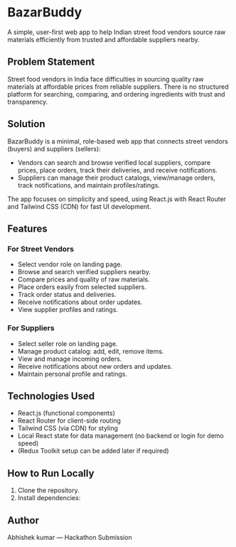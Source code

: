 # BazarBuddy

A simple, user-first web app to help Indian street food vendors source raw materials efficiently from trusted and affordable suppliers nearby.

## Problem Statement

Street food vendors in India face difficulties in sourcing quality raw materials at affordable prices from reliable suppliers. There is no structured platform for searching, comparing, and ordering ingredients with trust and transparency.

## Solution

BazarBuddy is a minimal, role-based web app that connects street vendors (buyers) and suppliers (sellers):

- Vendors can search and browse verified local suppliers, compare prices, place orders, track their deliveries, and receive notifications.
- Suppliers can manage their product catalogs, view/manage orders, track notifications, and maintain profiles/ratings.

The app focuses on simplicity and speed, using React.js with React Router and Tailwind CSS (CDN) for fast UI development.

## Features

### For Street Vendors

- Select vendor role on landing page.
- Browse and search verified suppliers nearby.
- Compare prices and quality of raw materials.
- Place orders easily from selected suppliers.
- Track order status and deliveries.
- Receive notifications about order updates.
- View supplier profiles and ratings.

### For Suppliers

- Select seller role on landing page.
- Manage product catalog: add, edit, remove items.
- View and manage incoming orders.
- Receive notifications about new orders and updates.
- Maintain personal profile and ratings.

## Technologies Used

- React.js (functional components)
- React Router for client-side routing
- Tailwind CSS (via CDN) for styling
- Local React state for data management (no backend or login for demo speed)
- (Redux Toolkit setup can be added later if required)

## How to Run Locally

1. Clone the repository.
2. Install dependencies:



## Author

Abhishek kumar — Hackathon Submission

